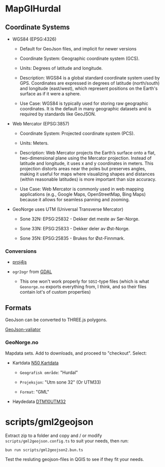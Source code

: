# MapGlHurdal

## Coordinate Systems

- WGS84 (EPSG:4326)

    - Default for GeoJson files, and implicit for newer versions

    - Coordinate System: Geographic coordinate system (GCS).

    - Units: Degrees of latitude and longitude.

    - Description: WGS84 is a global standard coordinate system used by GPS. Coordinates are expressed in degrees of latitude (north/south) and longitude (east/west), which represent positions on the Earth's surface as if it were a sphere.

    - Use Case: WGS84 is typically used for storing raw geographic coordinates. It is the default in many geographic datasets and is required by standards like GeoJSON.

- Web Mercator (EPSG:3857)

    - Coordinate System: Projected coordinate system (PCS).

    - Units: Meters.

    - Description: Web Mercator projects the Earth’s surface onto a flat, two-dimensional plane using the Mercator projection. Instead of latitude and longitude, it uses x and y coordinates in meters. This projection distorts areas near the poles but preserves angles, making it useful for maps where visualizing shapes and distances (within reasonable latitudes) is more important than size accuracy.

    - Use Case: Web Mercator is commonly used in web mapping applications (e.g., Google Maps, OpenStreetMap, Bing Maps) because it allows for seamless panning and zooming.

- GeoNorge uses UTM (Universal Transverse Mercator)

    - Sone 32N: EPSG:25832 - Dekker det meste av Sør-Norge.

    - Sone 33N: EPSG:25833 - Dekker deler av Øst-Norge.

    - Sone 35N: EPSG:25835 - Brukes for Øst-Finnmark.


### Conversions

- [proj4js](http://proj4js.org/)

- `ogr2ogr` from [GDAL](https://www.gdal.org/)

    - This one won't work properly for `SOSI`-type files (which is what `Geonorge.no` exports everything from, I think, and so their files contain lot's of custom properties)


## Formats

GeoJson can be converted to THREE.js polygons.

[GeoJson-valiator](https://www.itb.ec.europa.eu/json/geojson/upload)


### GeoNorge.no

Mapdata sets. Add to downloads, and proceed to "checkout". Select:

- Kartdata [N50 Kartdata](https://kartkatalog.geonorge.no/metadata/n50-kartdata/ea192681-d039-42ec-b1bc-f3ce04c189ac)

    - `Geografisk område`: "Hurdal"

    - `Projeksjon`: "Utm sone 32" (Or UTM33)

    - `Format`: "GML"

- Høydedata [DTM10UTM32](https://kartkatalog.geonorge.no/metadata/dtm-10-terrengmodell-utm32/fd851873-f363-46f9-9fc6-bb1b403575df)


# scripts/gml2geojson

Extract zip to a folder and copy and / or modify `scripts/gml2geojson.config.ts` to suit your needs, then run:

```
bun run scripts/gml2geojson2.bun.ts
```

Test the resluting geojson-files in QGIS to see if they fit your needs.
